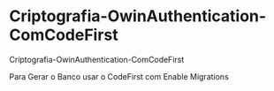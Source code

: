 # Criptografia-OwinAuthentication-ComCodeFirst
Criptografia-OwinAuthentication-ComCodeFirst

Para Gerar o Banco usar o CodeFirst com Enable Migrations

